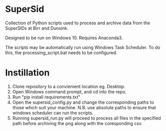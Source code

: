 # SuperSid
Collection of Python scripts used to process and archive data from the SuperSIDs at Birr and Dunsink.  

Designed to be run on Windows 10. Requires Anaconda3.

The scripts may be automatically run using Windows Task Scheduler. To do this, the processing_script.bat needs to be configured.

# Instillation 
1. Clone repository to a convienient location eg. Desktop.
2. Open Windows command prompt, and cd into the repo. 
3. Run "pip install requirements.txt"
4. Open the supersid_config.py and change the corresponding paths to those which suit your machine. N.B. use absolute paths to ensure that windows scheduler can run the scripts. 
5. Running supersid_run.py will proceed to process all files in the specified path before archiving the png along with the coresponding csv. 

